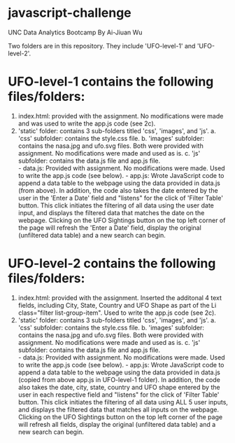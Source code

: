 # javascript-challenge
UNC Data Analytics Bootcamp
By Ai-Jiuan Wu

Two folders are in this repository. They include 'UFO-level-1' and 'UFO-level-2'.

# UFO-level-1 contains the following files/folders:
1. index.html: provided with the assignment.  No modifications were made and was used to write the app.js code (see 2c).
2. 'static' folder: contains 3 sub-folders titled 'css', 'images', and 'js'.
    a. 'css' subfolder: contains the style.css file.
    b. 'images' subfolder: contains the nasa.jpg and ufo.svg files.  Both were provided with assignment.  No modifications were made and used as is.
    c. 'js' subfolder: contains the data.js file and app.js file.  
        - data.js: Provided with assignment.  No modifications were made.  Used to write the app.js code (see below).
        - app.js: Wrote JavaScript code to append a data table to the webpage using the data provided in data.js (from above). In addition, the code also takes the date entered by the user in the 'Enter a Date' field and "listens" for the click of 'Filter Table' button.  This click initiates the filtering of all data using the user date input, and displays the filtered data that matches the date on the webpage.  Clicking on the UFO Sightings button on the top left corner of the page will refresh the 'Enter a Date' field, display the original (unfiltered data table) and a new search can begin.   

# UFO-level-2 contains the following files/folders:
1. index.html: provided with the assignment.  Inserted the additonal 4 text fields, including City, State, Country and UFO Shape as part of the Li class="filter list-group-item".  Used to write the app.js code (see 2c).
2. 'static' folder: contains 3 sub-folders titled 'css', 'images', and 'js'.
    a. 'css' subfolder: contains the style.css file.
    b. 'images' subfolder: contains the nasa.jpg and ufo.svg files.  Both were provided with assignment.  No modifications were made and used as is.
    c. 'js' subfolder: contains the data.js file and app.js file.  
        - data.js: Provided with assignment.  No modifications were made.  Used to write the app.js code (see below).
        - app.js: Wrote JavaScript code to append a data table to the webpage using the data provided in data.js (copied from above app.js in UFO-level-1 folder). In addition, the code also takes the date, city, state, country and UFO shape entered by the user in each respective field and "listens" for the click of 'Filter Table' button.  This click initiates the filtering of all data using ALL 5 user inputs, and displays the filtered data that matches all inputs on the webpage.  Clicking on the UFO Sightings button on the top left corner of the page will refresh all fields, display the original (unfiltered data table) and a new search can begin.   
